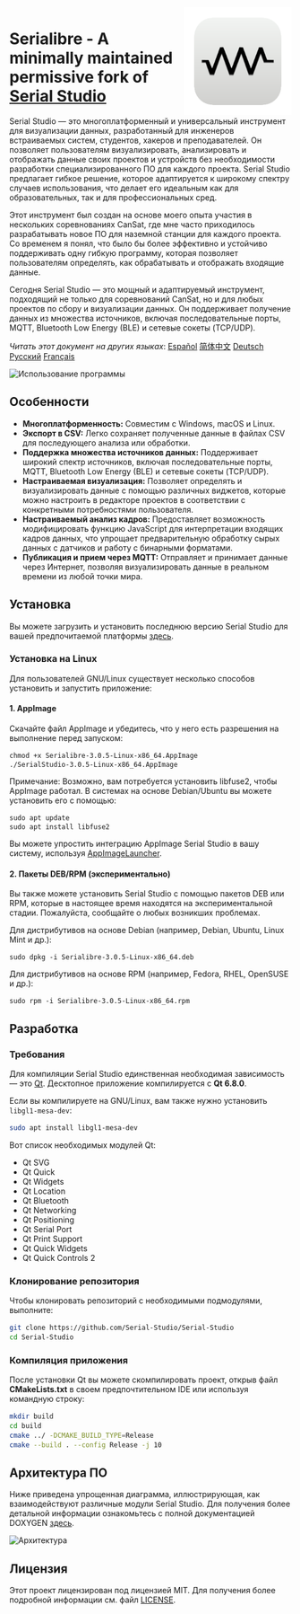 <a href="#">
    <img width="192px" height="192px" src="/doc/icon.svg" align="right" />
</a>

# Serialibre - A minimally maintained permissive fork of [Serial Studio](https://github.com/Serial-Studio/Serial-Studio/)

Serial Studio — это многоплатформенный и универсальный инструмент для визуализации данных, разработанный для инженеров встраиваемых систем, студентов, хакеров и преподавателей. Он позволяет пользователям визуализировать, анализировать и отображать данные своих проектов и устройств без необходимости разработки специализированного ПО для каждого проекта. Serial Studio предлагает гибкое решение, которое адаптируется к широкому спектру случаев использования, что делает его идеальным как для образовательных, так и для профессиональных сред.

Этот инструмент был создан на основе моего опыта участия в нескольких соревнованиях CanSat, где мне часто приходилось разрабатывать новое ПО для наземной станции для каждого проекта. Со временем я понял, что было бы более эффективно и устойчиво поддерживать одну гибкую программу, которая позволяет пользователям определять, как обрабатывать и отображать входящие данные.

Сегодня Serial Studio — это мощный и адаптируемый инструмент, подходящий не только для соревнований CanSat, но и для любых проектов по сбору и визуализации данных. Он поддерживает получение данных из множества источников, включая последовательные порты, MQTT, Bluetooth Low Energy (BLE) и сетевые сокеты (TCP/UDP).

*Читать этот документ на других языках*: [Español](/doc/README_ES.md) [简体中文](/doc/README_ZH.md) [Deutsch](/doc/README_DE.md) [Русский](/doc/README_RU.md) [Français](/doc/README_FR.md)

![Использование программы](/doc/screenshot.png)

## Особенности

- **Многоплатформенность:** Совместим с Windows, macOS и Linux.
- **Экспорт в CSV:** Легко сохраняет полученные данные в файлах CSV для последующего анализа или обработки.
- **Поддержка множества источников данных:** Поддерживает широкий спектр источников, включая последовательные порты, MQTT, Bluetooth Low Energy (BLE) и сетевые сокеты (TCP/UDP).
- **Настраиваемая визуализация:** Позволяет определять и визуализировать данные с помощью различных виджетов, которые можно настроить в редакторе проектов в соответствии с конкретными потребностями пользователя.
- **Настраиваемый анализ кадров:** Предоставляет возможность модифицировать функцию JavaScript для интерпретации входящих кадров данных, что упрощает предварительную обработку сырых данных с датчиков и работу с бинарными форматами.
- **Публикация и прием через MQTT:** Отправляет и принимает данные через Интернет, позволяя визуализировать данные в реальном времени из любой точки мира.

## Установка

Вы можете загрузить и установить последнюю версию Serial Studio для вашей предпочитаемой платформы [здесь](https://github.com/Serial-Studio/Serial-Studio/releases/latest).

### Установка на Linux

Для пользователей GNU/Linux существует несколько способов установить и запустить приложение:

#### 1. AppImage

Скачайте файл AppImage и убедитесь, что у него есть разрешения на выполнение перед запуском:

```
chmod +x Serialibre-3.0.5-Linux-x86_64.AppImage
./SerialStudio-3.0.5-Linux-x86_64.AppImage
```

Примечание: Возможно, вам потребуется установить libfuse2, чтобы AppImage работал. В системах на основе Debian/Ubuntu вы можете установить его с помощью:

```
sudo apt update
sudo apt install libfuse2
```

Вы можете упростить интеграцию AppImage Serial Studio в вашу систему, используя [AppImageLauncher](https://github.com/TheAssassin/AppImageLauncher/).

#### 2. Пакеты DEB/RPM (экспериментально)

Вы также можете установить Serial Studio с помощью пакетов DEB или RPM, которые в настоящее время находятся на экспериментальной стадии. Пожалуйста, сообщайте о любых возникших проблемах.

Для дистрибутивов на основе Debian (например, Debian, Ubuntu, Linux Mint и др.):

```
sudo dpkg -i Serialibre-3.0.5-Linux-x86_64.deb
```

Для дистрибутивов на основе RPM (например, Fedora, RHEL, OpenSUSE и др.):

```
sudo rpm -i Serialibre-3.0.5-Linux-x86_64.rpm
```

## Разработка

### Требования

Для компиляции Serial Studio единственная необходимая зависимость — это [Qt](http://www.qt.io/download-open-source/). Десктопное приложение компилируется с **Qt 6.8.0**.

Если вы компилируете на GNU/Linux, вам также нужно установить `libgl1-mesa-dev`:

```bash
sudo apt install libgl1-mesa-dev
```

Вот список необходимых модулей Qt:

- Qt SVG
- Qt Quick
- Qt Widgets
- Qt Location
- Qt Bluetooth
- Qt Networking
- Qt Positioning
- Qt Serial Port
- Qt Print Support
- Qt Quick Widgets
- Qt Quick Controls 2

### Клонирование репозитория

Чтобы клонировать репозиторий с необходимыми подмодулями, выполните:

```bash
git clone https://github.com/Serial-Studio/Serial-Studio
cd Serial-Studio
```

### Компиляция приложения

После установки Qt вы можете скомпилировать проект, открыв файл **CMakeLists.txt** в своем предпочтительном IDE или используя командную строку:

```bash
mkdir build
cd build 
cmake ../ -DCMAKE_BUILD_TYPE=Release
cmake --build . --config Release -j 10
```

## Архитектура ПО

Ниже приведена упрощенная диаграмма, иллюстрирующая, как взаимодействуют различные модули Serial Studio. Для получения более детальной информации ознакомьтесь с полной документацией DOXYGEN [здесь](https://serial-studio.github.io/hackers/).

![Архитектура](/doc/architecture/architecture.png)

## Лицензия

Этот проект лицензирован под лицензией MIT. Для получения более подробной информации см. файл [LICENSE](/LICENSE.md).
